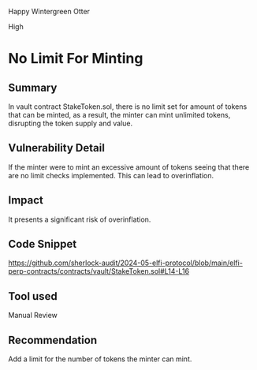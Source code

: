 Happy Wintergreen Otter

High

# No Limit For Minting

## Summary
In vault contract StakeToken.sol, there is no limit set for amount of tokens that can be minted, as a result, the minter can mint unlimited tokens, disrupting the token supply and value.
## Vulnerability Detail
If the minter were to mint an excessive amount of tokens seeing that there are no limit checks implemented. This can lead to overinflation.
## Impact
 It presents a significant risk of overinflation.
## Code Snippet
https://github.com/sherlock-audit/2024-05-elfi-protocol/blob/main/elfi-perp-contracts/contracts/vault/StakeToken.sol#L14-L16
## Tool used

Manual Review

## Recommendation
Add a limit for the number of tokens the minter can mint.